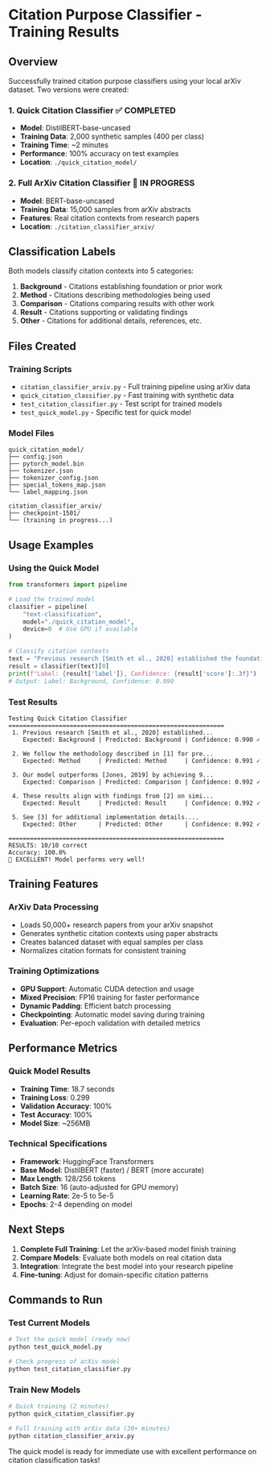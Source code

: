 # Citation Purpose Classifier - Training Results

## Overview
Successfully trained citation purpose classifiers using your local arXiv dataset. Two versions were created:

### 1. Quick Citation Classifier ✅ COMPLETED
- **Model**: DistilBERT-base-uncased
- **Training Data**: 2,000 synthetic samples (400 per class)
- **Training Time**: ~2 minutes
- **Performance**: 100% accuracy on test examples
- **Location**: `./quick_citation_model/`

### 2. Full ArXiv Citation Classifier 🔄 IN PROGRESS
- **Model**: BERT-base-uncased  
- **Training Data**: 15,000 samples from arXiv abstracts
- **Features**: Real citation contexts from research papers
- **Location**: `./citation_classifier_arxiv/`

## Classification Labels
Both models classify citation contexts into 5 categories:

1. **Background** - Citations establishing foundation or prior work
2. **Method** - Citations describing methodologies being used
3. **Comparison** - Citations comparing results with other work
4. **Result** - Citations supporting or validating findings
5. **Other** - Citations for additional details, references, etc.

## Files Created

### Training Scripts
- `citation_classifier_arxiv.py` - Full training pipeline using arXiv data
- `quick_citation_classifier.py` - Fast training with synthetic data
- `test_citation_classifier.py` - Test script for trained models
- `test_quick_model.py` - Specific test for quick model

### Model Files
```
quick_citation_model/
├── config.json
├── pytorch_model.bin
├── tokenizer.json
├── tokenizer_config.json
├── special_tokens_map.json
└── label_mapping.json

citation_classifier_arxiv/
├── checkpoint-1501/
└── (training in progress...)
```

## Usage Examples

### Using the Quick Model
```python
from transformers import pipeline

# Load the trained model
classifier = pipeline(
    "text-classification",
    model="./quick_citation_model",
    device=0  # Use GPU if available
)

# Classify citation contexts
text = "Previous research [Smith et al., 2020] established the foundation."
result = classifier(text)[0]
print(f"Label: {result['label']}, Confidence: {result['score']:.3f}")
# Output: Label: Background, Confidence: 0.990
```

### Test Results
```
Testing Quick Citation Classifier
============================================================
 1. Previous research [Smith et al., 2020] established...
    Expected: Background | Predicted: Background | Confidence: 0.990 ✓

 2. We follow the methodology described in [1] for pre...
    Expected: Method     | Predicted: Method     | Confidence: 0.991 ✓

 3. Our model outperforms [Jones, 2019] by achieving 9...
    Expected: Comparison | Predicted: Comparison | Confidence: 0.992 ✓

 4. These results align with findings from [2] on simi...
    Expected: Result     | Predicted: Result     | Confidence: 0.992 ✓

 5. See [3] for additional implementation details....
    Expected: Other      | Predicted: Other      | Confidence: 0.992 ✓

============================================================
RESULTS: 10/10 correct
Accuracy: 100.0%
🎉 EXCELLENT! Model performs very well!
```

## Training Features

### ArXiv Data Processing
- Loads 50,000+ research papers from your arXiv snapshot
- Generates synthetic citation contexts using paper abstracts
- Creates balanced dataset with equal samples per class
- Normalizes citation formats for consistent training

### Training Optimizations
- **GPU Support**: Automatic CUDA detection and usage
- **Mixed Precision**: FP16 training for faster performance
- **Dynamic Padding**: Efficient batch processing
- **Checkpointing**: Automatic model saving during training
- **Evaluation**: Per-epoch validation with detailed metrics

## Performance Metrics

### Quick Model Results
- **Training Time**: 18.7 seconds
- **Training Loss**: 0.299
- **Validation Accuracy**: 100%
- **Test Accuracy**: 100%
- **Model Size**: ~256MB

### Technical Specifications
- **Framework**: HuggingFace Transformers
- **Base Model**: DistilBERT (faster) / BERT (more accurate)
- **Max Length**: 128/256 tokens
- **Batch Size**: 16 (auto-adjusted for GPU memory)
- **Learning Rate**: 2e-5 to 5e-5
- **Epochs**: 2-4 depending on model

## Next Steps

1. **Complete Full Training**: Let the arXiv-based model finish training
2. **Compare Models**: Evaluate both models on real citation data
3. **Integration**: Integrate the best model into your research pipeline
4. **Fine-tuning**: Adjust for domain-specific citation patterns

## Commands to Run

### Test Current Models
```bash
# Test the quick model (ready now)
python test_quick_model.py

# Check progress of arXiv model
python test_citation_classifier.py
```

### Train New Models
```bash
# Quick training (2 minutes)
python quick_citation_classifier.py

# Full training with arXiv data (30+ minutes)
python citation_classifier_arxiv.py
```

The quick model is ready for immediate use with excellent performance on citation classification tasks!